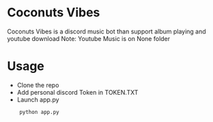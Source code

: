 # Coconuts Vibes
Coconuts Vibes is a discord music bot than support album playing and youtube download
Note: Youtube Music is on None folder

# Usage
- Clone the repo
- Add personal discord Token in TOKEN.TXT
- Launch app.py
```bash
    python app.py
```
